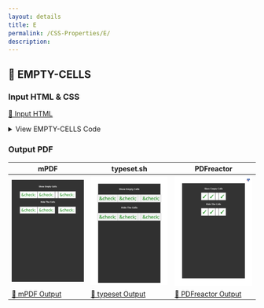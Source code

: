 ```yaml
---
layout: details
title: E
permalink: /CSS-Properties/E/
description: 
---
```




## 🔬 EMPTY-CELLS

### Input HTML & CSS

[📄 Input HTML](https://raw.githubusercontent.com/azettl/compare.html2pdf.tools/master//html/CSS%20Properties/E/empty-cells.html)

<details>
    <summary>
        View EMPTY-CELLS Code
    </summary>
    <pre><code class="hljs xml"><span class="hljs-meta">&lt;!DOCTYPE <span class="hljs-meta-keyword">html</span>&gt;</span>
<span class="hljs-comment">&lt;!-- Sample from https://css-tricks.com/almanac/properties/e/empty-cells/ --&gt;</span>
<span class="hljs-tag">&lt;<span class="hljs-name">html</span> <span class="hljs-attr">lang</span>=<span class="hljs-string">"en"</span>&gt;</span>
    <span class="hljs-tag">&lt;<span class="hljs-name">head</span>&gt;</span>
        <span class="hljs-tag">&lt;<span class="hljs-name">style</span>&gt;</span><span class="css">
        <span class="hljs-comment">/* DEMO STYLES */</span>
<span class="hljs-selector-class">.table-show</span> {
  <span class="hljs-attribute">empty-cells</span>: show;
}

<span class="hljs-selector-class">.table-hide</span> {
  <span class="hljs-attribute">empty-cells</span>: hide;
}

<span class="hljs-comment">/* PRESENTATONAL STYLES */</span>
<span class="hljs-selector-tag">body</span> {
  <span class="hljs-attribute">background</span>: <span class="hljs-number">#333</span>;
  <span class="hljs-attribute">padding</span>: <span class="hljs-number">25px</span> <span class="hljs-number">0</span>;
  <span class="hljs-attribute">color</span>: <span class="hljs-number">#fff</span>;
  <span class="hljs-attribute">font-family</span>: Helvetica;
  <span class="hljs-attribute">font-size</span>: <span class="hljs-number">3em</span>;
  <span class="hljs-attribute">text-align</span>: center;
}

<span class="hljs-selector-tag">table</span> {
  <span class="hljs-attribute">margin</span>: <span class="hljs-number">25px</span> auto;
}

<span class="hljs-selector-tag">td</span> {
  <span class="hljs-attribute">background</span>: <span class="hljs-number">#fff</span>;
  <span class="hljs-attribute">border</span>: <span class="hljs-number">1px</span> solid <span class="hljs-number">#999</span>;
  <span class="hljs-attribute">padding</span>: <span class="hljs-number">10px</span> <span class="hljs-number">15px</span>;
  <span class="hljs-attribute">color</span>: green;
  <span class="hljs-attribute">cursor</span>: pointer;
}

<span class="hljs-selector-tag">td</span><span class="hljs-selector-pseudo">:hover</span> {
  <span class="hljs-attribute">background</span>: <span class="hljs-number">#eaeaea</span>;
}

<span class="hljs-selector-tag">h1</span> {
  <span class="hljs-attribute">font-size</span>: .<span class="hljs-number">5em</span>;
}
        </span><span class="hljs-tag">&lt;/<span class="hljs-name">style</span>&gt;</span>
    <span class="hljs-tag">&lt;/<span class="hljs-name">head</span>&gt;</span>
    <span class="hljs-tag">&lt;<span class="hljs-name">body</span>&gt;</span>
        <span class="hljs-tag">&lt;<span class="hljs-name">h1</span>&gt;</span>Show Empty Cells<span class="hljs-tag">&lt;/<span class="hljs-name">h1</span>&gt;</span>

        <span class="hljs-tag">&lt;<span class="hljs-name">table</span> <span class="hljs-attr">class</span>=<span class="hljs-string">"table-show"</span>&gt;</span>
          <span class="hljs-tag">&lt;<span class="hljs-name">tbody</span>&gt;</span>
            <span class="hljs-tag">&lt;<span class="hljs-name">tr</span>&gt;</span>
              <span class="hljs-tag">&lt;<span class="hljs-name">td</span>&gt;</span><span class="hljs-symbol">&amp;check;</span><span class="hljs-tag">&lt;/<span class="hljs-name">td</span>&gt;</span>
              <span class="hljs-tag">&lt;<span class="hljs-name">td</span>&gt;</span><span class="hljs-symbol">&amp;check;</span><span class="hljs-tag">&lt;/<span class="hljs-name">td</span>&gt;</span>
              <span class="hljs-tag">&lt;<span class="hljs-name">td</span>&gt;</span><span class="hljs-tag">&lt;/<span class="hljs-name">td</span>&gt;</span>
              <span class="hljs-tag">&lt;<span class="hljs-name">td</span>&gt;</span><span class="hljs-symbol">&amp;check;</span><span class="hljs-tag">&lt;/<span class="hljs-name">td</span>&gt;</span>
            <span class="hljs-tag">&lt;/<span class="hljs-name">tr</span>&gt;</span>
          <span class="hljs-tag">&lt;/<span class="hljs-name">tbody</span>&gt;</span>
        <span class="hljs-tag">&lt;/<span class="hljs-name">table</span>&gt;</span>
        
        <span class="hljs-tag">&lt;<span class="hljs-name">h1</span>&gt;</span>Hide The Cells<span class="hljs-tag">&lt;/<span class="hljs-name">h1</span>&gt;</span>
        
        <span class="hljs-tag">&lt;<span class="hljs-name">table</span> <span class="hljs-attr">class</span>=<span class="hljs-string">"table-hide"</span>&gt;</span>
           <span class="hljs-tag">&lt;<span class="hljs-name">tbody</span>&gt;</span>
            <span class="hljs-tag">&lt;<span class="hljs-name">tr</span>&gt;</span>
              <span class="hljs-tag">&lt;<span class="hljs-name">td</span>&gt;</span><span class="hljs-symbol">&amp;check;</span><span class="hljs-tag">&lt;/<span class="hljs-name">td</span>&gt;</span>
              <span class="hljs-tag">&lt;<span class="hljs-name">td</span>&gt;</span><span class="hljs-symbol">&amp;check;</span><span class="hljs-tag">&lt;/<span class="hljs-name">td</span>&gt;</span>
              <span class="hljs-tag">&lt;<span class="hljs-name">td</span>&gt;</span><span class="hljs-tag">&lt;/<span class="hljs-name">td</span>&gt;</span>
              <span class="hljs-tag">&lt;<span class="hljs-name">td</span>&gt;</span><span class="hljs-symbol">&amp;check;</span><span class="hljs-tag">&lt;/<span class="hljs-name">td</span>&gt;</span>
            <span class="hljs-tag">&lt;/<span class="hljs-name">tr</span>&gt;</span>
          <span class="hljs-tag">&lt;/<span class="hljs-name">tbody</span>&gt;</span>
        <span class="hljs-tag">&lt;/<span class="hljs-name">table</span>&gt;</span>
    <span class="hljs-tag">&lt;/<span class="hljs-name">body</span>&gt;</span>
<span class="hljs-tag">&lt;/<span class="hljs-name">html</span>&gt;</span></code><button class='button-code-copy'>📋 Copy Code</button></pre>
</details>

### Output PDF

| mPDF | typeset.sh | PDFreactor |
|---------|---------|---------|
| ![mPDF Preview](mpdf__html_CSS_Properties_E_empty-cells.html.png) | ![typeset Preview](typeset__html_CSS_Properties_E_empty-cells.html.png) | ![PDFreactor Preview](pdfreactor__html_CSS_Properties_E_empty-cells.html.png) |
| [📕 mPDF Output](mpdf__html_CSS_Properties_E_empty-cells.html.pdf) | [📕 typeset Output](typeset__html_CSS_Properties_E_empty-cells.html.pdf) | [📕 PDFreactor Output](pdfreactor__html_CSS_Properties_E_empty-cells.html.pdf) |


